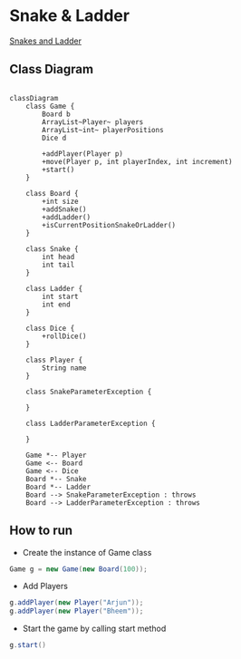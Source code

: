 # Snake & Ladder

[Snakes and Ladder](https://cdn.shopify.com/s/files/1/0876/1176/files/i984_pimgpsh_fullsize_distr.png?v=1525140332)

## Class Diagram

```mermaid

classDiagram
    class Game {
        Board b
        ArrayList~Player~ players
        ArrayList~int~ playerPositions
        Dice d
        
        +addPlayer(Player p)
        +move(Player p, int playerIndex, int increment)
        +start()
    }

    class Board {
        +int size
        +addSnake()
        +addLadder()
        +isCurrentPositionSnakeOrLadder()
    }
    
    class Snake {
        int head
        int tail
    }

    class Ladder {
        int start
        int end
    }

    class Dice {
        +rollDice()
    }

    class Player {
        String name
    }

    class SnakeParameterException {

    }

    class LadderParameterException {

    }

    Game *-- Player
    Game <-- Board
    Game <-- Dice
    Board *-- Snake
    Board *-- Ladder
    Board --> SnakeParameterException : throws
    Board --> LadderParameterException : throws

```

## How to run
- Create the instance of Game class
```java
Game g = new Game(new Board(100));
```

- Add Players
```java
g.addPlayer(new Player("Arjun"));
g.addPlayer(new Player("Bheem"));
```

- Start the game by calling start method
```java
g.start()
```
